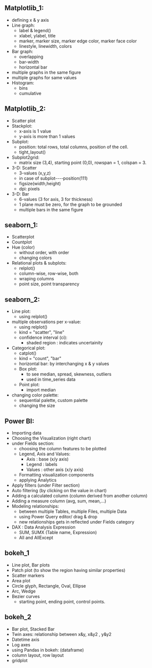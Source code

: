 ## Matplotlib_1:

* defining x & y axis
* Line graph:
    * label & legend()
    * xlabel, ylabel, title
    * marker, marker size, marker edge color, marker face color
    * linestyle, linewidth, colors
* Bar graph:
    * overlapping
    * bar-width
    * horizontal bar
* multiple graphs in the same figure
* multiple graphs for same values
* Histogram:
    * bins
    * cumulative

## Matplotlib_2:

* Scatter plot
* Stackplot:
    * x-axis is 1 value
    * y-axis is more than 1 values
* Subplot:
    * position:  total rows, total columns, position of the cell.
    * tight_layout()
* Subplot2grid:
    * matrix size (3,4), starting point (0,0), rowspan = 1, colspan = 3.
* 3-D: Scatter
    * 3-values (x,y,z)
    * in case of subplot----position(111)
    * figsize(width,height)
    * dpi: pixels
* 3-D: Bar
    * 6-values (3 for axis, 3 for thickness)
    * 1 plane must be zero, for the graph to be grounded
    * multiple bars in the same figure

## seaborn_1:

- Scatterplot
- Countplot
- Hue (color)
    - without order, with order
    - changing colors
- Relational plots & subplots:
    - relplot()
    - column-wise, row-wise, both
    - wraping columns
    - point size, point transparency

## seaborn_2:

- Line plot:
    - using relplot()
- multiple observations per x-value:
    - using relplot()
    - kind = "scatter", "line"
    - confidence interval (ci):
        - shaded region : indicates uncertainity
- Categorical plot:
    - catplot()
    - kind = "count", "bar" 
    - horizontal bar: by interchanging x & y values
    - Box plot:
        - to see median, spread, skewness, outliers
        - used in time_series data
    - Point plot:
        - import median
- changing color palette:
    - sequential palette, custom palette
    - changing the size

## Power BI:

- Importing data
- Choosing the Visualization (right chart)
- under Fields section:
    - choosing the column features to be plotted
    - Legend, Axis and Values:
        - Axis : base (x/y axis)
        - Legend : labels
        - Values : other axis (x/y axis)
    - Formatting visualization components
    - applying Analytics
- Apply filters (under Filter section)
- Auto filtering (by clicking on the value in chart)
- Adding a calculated column (column derived from another column)
- Adding a measure column (avg, sum, mean,...)
- Modeling relationships:
    - between multiple Tables, multiple Files, multiple Data
    - using Power Query editor/ drag & drop
    - new relationships gets in reflected under Fields category
- DAX : Data Analysis Expression
    - SUM, SUMX  (Table name, Expression)
    - All and AllExcept 

## bokeh_1

- Line plot, Bar plots
- Patch plot (to show the region having similar properties)
- Scatter markers
- Area plot
- Circle glyph, Rectangle, Oval, Ellipse
- Arc, Wedge
- Bezier curves
    - starting point, ending point, control points.

## bokeh_2

- Bar plot, Stacked Bar
- Twin axes: relationship between x&y, x&y2 , y&y2
- Datetime axis
- Log axes
- using Pandas in bokeh: (dataframe)
- column layout, row layout
- gridplot

